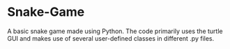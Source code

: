 # Snake-Game
A basic snake game made using Python. The code primarily uses the turtle GUI and makes use of several user-defined classes in different .py files.

